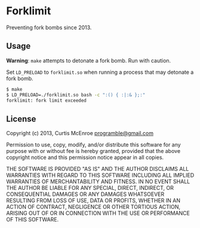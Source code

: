 # Forklimit

Preventing fork bombs since 2013.

## Usage

**Warning**: `make` attempts to detonate a fork bomb. Run with caution.

Set `LD_PRELOAD` to `forklimit.so` when running a process that may
detonate a fork bomb.

```bash
$ make
$ LD_PRELOAD=./forklimit.so bash -c ":() { :|:& };:"
forklimit: fork limit exceeded
```

## License

Copyright (c) 2013, Curtis McEnroe <programble@gmail.com>

Permission to use, copy, modify, and/or distribute this software for any
purpose with or without fee is hereby granted, provided that the above
copyright notice and this permission notice appear in all copies.

THE SOFTWARE IS PROVIDED "AS IS" AND THE AUTHOR DISCLAIMS ALL WARRANTIES
WITH REGARD TO THIS SOFTWARE INCLUDING ALL IMPLIED WARRANTIES OF
MERCHANTABILITY AND FITNESS. IN NO EVENT SHALL THE AUTHOR BE LIABLE FOR
ANY SPECIAL, DIRECT, INDIRECT, OR CONSEQUENTIAL DAMAGES OR ANY DAMAGES
WHATSOEVER RESULTING FROM LOSS OF USE, DATA OR PROFITS, WHETHER IN AN
ACTION OF CONTRACT, NEGLIGENCE OR OTHER TORTIOUS ACTION, ARISING OUT OF
OR IN CONNECTION WITH THE USE OR PERFORMANCE OF THIS SOFTWARE.

